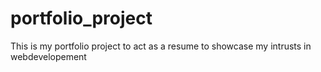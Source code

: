 # portfolio_project
This is my portfolio project to act as a resume to showcase my intrusts in webdevelopement
